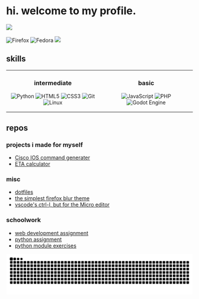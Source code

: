 # hi. welcome to my profile.
![](http://github-profile-summary-cards.vercel.app/api/cards/profile-details?username=meow-d&theme=ayu_mirage) 

![Firefox](https://img.shields.io/badge/Firefox-FF7139?style=for-the-badge&logo=Firefox-Browser&logoColor=white)
![Fedora](https://img.shields.io/badge/Fedora-294172?style=for-the-badge&logo=fedora&logoColor=white)
![](https://komarev.com/ghpvc/?username=meow-d&color=ff69b4&style=for-the-badge)

## skills
<table><tr><td valign="top" width="50%">
<div align="center">

### intermediate
![Python](https://img.shields.io/badge/python-3670A0?style=for-the-badge&logo=python&logoColor=ffdd54)
![HTML5](https://img.shields.io/badge/html5-%23E34F26.svg?style=for-the-badge&logo=html5&logoColor=white)
![CSS3](https://img.shields.io/badge/css3-%231572B6.svg?style=for-the-badge&logo=css3&logoColor=white)
![Git](https://img.shields.io/badge/git-%23F05033.svg?style=for-the-badge&logo=git&logoColor=white)
![Linux](https://img.shields.io/badge/Linux-FCC624?style=for-the-badge&logo=linux&logoColor=black)
</div>
</td><td valign="top" width="50%">
<div align="center">

### basic
![JavaScript](https://img.shields.io/badge/javascript-%23323330.svg?style=for-the-badge&logo=javascript&logoColor=%23F7DF1E)
![PHP](https://img.shields.io/badge/php-%23777BB4.svg?style=for-the-badge&logo=php&logoColor=white)
![Godot Engine](https://img.shields.io/badge/GODOT-%23FFFFFF.svg?style=for-the-badge&logo=godot-engine)
</div>
</td></tr></table>

## repos

### projects i made for myself
- [Cisco IOS command generater](https://github.com/meow-d/cisco-IOS-command-generator)
- [ETA calculator](https://github.com/meow-d/eta-calculator)

### misc
- [dotfiles](https://github.com/meow-d/dotfiles)
- [the simplest firefox blur theme](https://github.com/meow-d/firefox-simple-blur)
- [vscode's ctrl-l, but for the Micro editor](https://github.com/meow-d/selectMoreLines)

### schoolwork
- [web development assignment](https://github.com/farm-info/farm.info)
- [python assignment](https://github.com/meow-d/inventory)
- [python module exercises](https://github.com/meow-d/pwp-module)

<picture>
  <source media="(prefers-color-scheme: dark)" srcset="https://raw.githubusercontent.com/meow-d/meow-d/output/github-contribution-grid-snake-dark.svg">
  <source media="(prefers-color-scheme: light)" srcset="https://raw.githubusercontent.com/meow-d/meow-d/output/github-contribution-grid-snake.svg">
  <img alt="github contribution grid snake animation" src="https://raw.githubusercontent.com/meow-d/meow-d/output/github-contribution-grid-snake.svg">
</picture>
